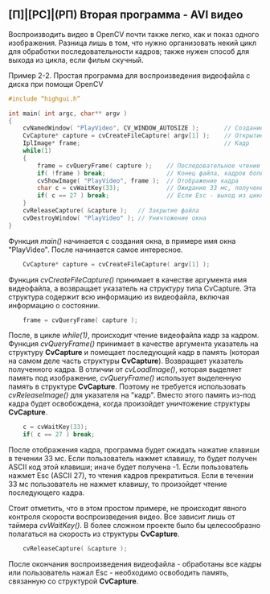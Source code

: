 ## [П]|[РС]|(РП) Вторая программа - AVI видео

Воспроизводить видео в OpenCV почти также легко, как и показ одного изображения. Разница лишь в том, что нужно организовать некий цикл для обработки последовательности кадров; также нужен способ для выхода из цикла, если фильм скучный. 

Пример 2-2. Простая программа для воспроизведения видеофайла с диска при помощи OpenCV
```cpp
#include “highgui.h”

int main( int argc, char** argv ) 
{
	cvNamedWindow( "PlayVideo", CV_WINDOW_AUTOSIZE );		// Создание окна
	CvCapture* capture = cvCreateFileCapture( argv[1] );	// Открытие видеофайла для формирования структуры CvCapture
	IplImage* frame;										// Кадр
	while(1) 
	{
		frame = cvQueryFrame( capture );	// Последовательное чтение кадров
		if( !frame ) break;					// Конец файла, кадров больше нет
		cvShowImage( "PlayVideo", frame );	// Отображение кадра
		char c = cvWaitKey(33);				// Ожидание 33 мс, получение ASCII кода клавиши
		if( c == 27 ) break;				// Если Esc - выход из цикла
	}
	cvReleaseCapture( &capture );	// Закрытие файла
	cvDestroyWindow( "PlayVideo" );	// Уничтожение окна
}
```

Функция *main()* начинается с создания окна, в примере имя окна "PlayVideo". После начинается самое интересное.

```cpp
	CvCapture* capture = cvCreateFileCapture( argv[1] );
```

Функция *cvCreateFileCapture()* принимает в качестве аргумента имя видеофайла, а возвращает указатель на структуру типа CvCapture. Эта структура содержит всю информацию из видеофайла, включая информацию о состоянии. 

```cpp
	frame = cvQueryFrame( capture );
```

После, в цикле *while(1)*, происходит чтение видеофайла кадр за кадром. Функция *cvQueryFrame()* принимает в качестве аргумента указатель на структуру **CvCapture** и помещает последующий кадр в память (которая на самом деле часть структуры **CvCapture**). Возвращает указатель полученного кадра. В отличии от *cvLoadImage()*, которая выделяет память под изображение, *cvQueryFrame()* использует выделенную память в структуре **CvCapture**. Поэтому не требуется использовать *cvReleaseImage()* для указателя на "кадр". Вместо этого память из-под кадра будет освобождена, когда произойдет уничтожение структуры **CvCapture**. 

```cpp
	c = cvWaitKey(33);
	if( c == 27 ) break;
```

После отображения кадра, программа будет ожидать нажатие клавиши в течении 33 мс. Если пользователь нажмет клавишу, то будет получен ASCII код этой клавиши; иначе будет получена -1. Если пользователь нажмет Esc (ASCII 27), то чтения кадров прекратиться. Если в течении 33 мс пользователь не нажмет клавишу, то произойдет чтение последующего кадра. 

Стоит отметить, что в этом простом примере, не происходит явного контроля скорости воспроизведения видео. Все зависит лишь от таймера *cvWaitKey()*. В более сложном проекте было бы целесообразно полагаться на скорость из структуры **CvCapture**. 

```cpp
	cvReleaseCapture( &capture );
```

После окончания воспроизведения видеофайла - обработаны все кадры или пользователь нажал Esc - необходимо освободить память, связанную со структурой **CvCapture**.
